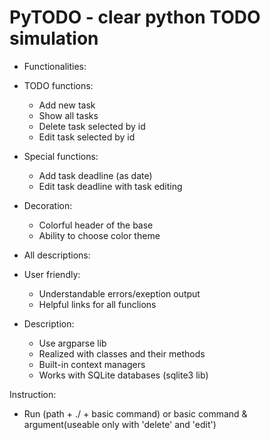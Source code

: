 # PyTODO - clear python TODO simulation
- Functionalities:
- TODO functions:
    - Add new task
    - Show all tasks
    - Delete task selected by id
    - Edit task selected by id 
- Special functions:
    - Add task deadline (as date)
    - Edit task deadline with task editing
- Decoration:
    - Colorful header of the base
    - Ability to choose color theme

- All descriptions:
- User friendly:
    - Understandable errors/exeption output
    - Helpful links for all funclions 
- Description:
    - Use argparse lib
    - Realized with classes and their methods
    - Built-in context managers 
    - Works with SQLite databases (sqlite3 lib)

Instruction: 
- Run (path + ./ + basic command) or basic command & argument(useable only with 'delete' and 'edit')
  